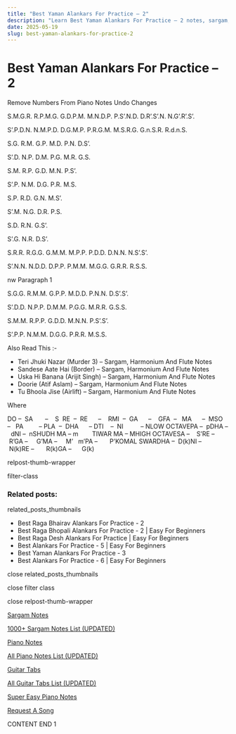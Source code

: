 ```yaml
---
title: "Best Yaman Alankars For Practice – 2"
description: "Learn Best Yaman Alankars For Practice – 2 notes, sargam, harmonium notations and flute notes. Easy step-by-step tutorial for beginners."
date: 2025-05-19
slug: best-yaman-alankars-for-practice-2
---
```


# Best Yaman Alankars For Practice – 2

Remove Numbers From Piano Notes
Undo Changes



S.M.G.R. R.P.M.G. G.D.P.M. M.N.D.P. P.S’.N.D. D.R’.S’.N. N.G’.R’.S’.

S’.P.D.N. N.M.P.D. D.G.M.P. P.R.G.M. M.S.R.G. G.n.S.R. R.d.n.S.



S.G. R.M. G.P. M.D. P.N. D.S’.

S’.D. N.P. D.M. P.G. M.R. G.S.



S.M. R.P. G.D. M.N. P.S’.

S’.P. N.M. D.G. P.R. M.S.



S.P. R.D. G.N. M.S’.

S’.M. N.G. D.R. P.S.



S.D. R.N. G.S’.

S’.G. N.R. D.S’.



S.R.R. R.G.G. G.M.M. M.P.P. P.D.D. D.N.N. N.S’.S’.

S’.N.N. N.D.D. D.P.P. P.M.M. M.G.G. G.R.R. R.S.S.

nw Paragraph 1



S.G.G. R.M.M. G.P.P. M.D.D. P.N.N. D.S’.S’.

S’.D.D. N.P.P. D.M.M. P.G.G. M.R.R. G.S.S.



S.M.M. R.P.P. G.D.D. M.N.N. P.S’.S’.

S’.P.P. N.M.M. D.G.G. P.R.R. M.S.S.



Also Read This :-

* Teri Jhuki Nazar (Murder 3) – Sargam, Harmonium And Flute Notes
* Sandese Aate Hai (Border) – Sargam, Harmonium And Flute Notes
* Uska Hi Banana (Arijit Singh) – Sargam, Harmonium And Flute Notes
* Doorie (Atif Aslam) – Sargam, Harmonium And Flute Notes
* Tu Bhoola Jise (Airlift) – Sargam, Harmonium And Flute Notes

Where

DO –  SA       –    S  RE  –  RE      –    RMI  –  GA      –    GFA  –   MA      –  MSO  –   PA         – PLA  –  DHA      – DTI    –  NI          – NLOW OCTAVEPA –  pDHA –  dNI –  nSHUDH MA – m        TIWAR MA – MHIGH OCTAVESA –    S’RE –     R’GA –     G’MA –     M’   m’PA –       P’KOMAL SWARDHA –  D(k)NI –       N(k)RE –       R(k)GA –      G(k)

relpost-thumb-wrapper

filter-class

### Related posts:

related_posts_thumbnails

* Best Raga Bhairav Alankars For Practice - 2
* Best Raga Bhopali Alankars For Practice - 2 | Easy For Beginners
* Best Raga Desh Alankars For Practice | Easy For Beginners
* Best Alankars For Practice - 5 | Easy For Beginners
* Best Yaman Alankars For Practice - 3
* Best Alankars For Practice - 6 | Easy For Beginners

close related_posts_thumbnails

close filter class

close relpost-thumb-wrapper

[Sargam Notes](https://www.notationsworld.com/sargam-notes.html)

[1000+ Sargam Notes List (UPDATED)](https://www.notationsworld.com/all-songs-list-sargam-notes.html)

[Piano Notes](https://www.notationsworld.com/piano-notes.html)

[All Piano Notes List (UPDATED)](https://www.notationsworld.com/all-songs-list-piano-notes.html)

[Guitar Tabs](https://www.notationsworld.com/guitar-tabs.html)

[All Guitar Tabs List (UPDATED)](https://www.notationsworld.com/all-songs-list-guitar-tabs.html)

[Super Easy Piano Notes](https://studywall.in/)

[Request A Song](https://www.notationsworld.com/request-a-song.html)

CONTENT END 1

